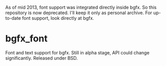 As of mid 2013, font support was integrated directly inside bgfx.
So this repository is now deprecated.
I'll keep it only as personal archive.
For up-to-date font support, look directly at bgfx.

bgfx_font
=========
Font and text support for bgfx.
Still in alpha stage, API could change significantly.
Released under BSD.



